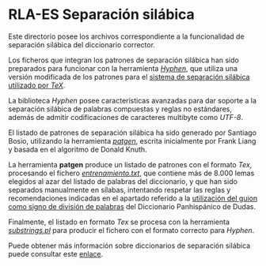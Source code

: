 # RLA-ES Separación silábica

Este directorio posee los archivos correspondiente a la funcionalidad de
separación silábica del diccionario corrector.

Los ficheros que integran los patrones de separación silábica han sido
preparados para funcionar con la herramienta
[_Hyphen_](https://github.com/hunspell/hyphen), que utiliza una versión
modificada de los patrones para el [sistema de separación silábica
utilizado por _TeX_](http://www.tug.org/docs/liang/).

La biblioteca _Hyphen_ posee características avanzadas para dar soporte 
a la separación silábica de palabras compuestas y reglas no estándares,
además de admitir codificaciones de caracteres multibyte como _UTF-8_.

El listado de patrones de separación silábica ha sido generado por
Santiago Bosio, utilizando la herramienta
[_patgen_](https://linux.die.net/man/1/patgen), escrita inicialmente
por Frank Liang y basada en el algoritmo de Donald Knuth.

La herramienta __patgen__ produce un listado de patrones con el formato
_Tex_,  procesando el fichero
[_entrenamiento.txt_](https://github.com/sbosio/rla-es/blob/master/separacion/entrenamiento.txt),
que contiene más de 8.000 lemas elegidos al azar del listado de palabras
del diccionario, y que han sido separados manualmente en sílabas, intentando
respetar las reglas y recomendaciones indicadas en el apartado referido a la
[utilización del guion como signo de división de palabras](http://lema.rae.es/dpd/srv/search?id=cvqPbpreSD6esL3ahc)
del Diccionario Panhispánico de Dudas.

Finalmente, el listado en formato _Tex_ se procesa con la herramienta
[_substrings.pl_](https://github.com/hunspell/hyphen/blob/master/substrings.pl)
para producir el fichero con el formato correcto para _Hyphen_.

Puede obtener más información sobre diccionarios de separación silábica
puede consultar este
[enlace](http://localization-guide.readthedocs.org/en/latest/guide/hyphenation.html).
